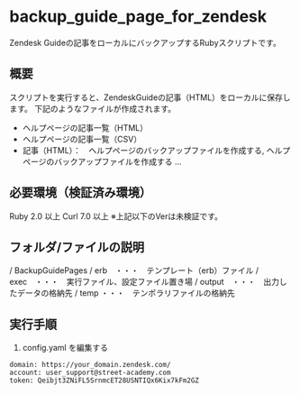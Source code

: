 # backup_guide_page_for_zendesk
Zendesk Guideの記事をローカルにバックアップするRubyスクリプトです。

## 概要
スクリプトを実行すると、ZendeskGuideの記事（HTML）をローカルに保存します。
下記のようなファイルが作成されます。

* ヘルプページの記事一覧（HTML）
* ヘルプページの記事一覧（CSV）
* 記事（HTML）：　ヘルプページのバックアップファイルを作成する, ヘルプページのバックアップファイルを作成する ...

## 必要環境（検証済み環境）
Ruby 2.0 以上
Curl 7.0 以上
※上記以下のVerは未検証です。

## フォルダ/ファイルの説明
/ BackupGuidePages
  / erb　・・・　テンプレート（erb）ファイル
  / exec　・・・　実行ファイル、設定ファイル置き場
  / output　・・・　出力したデータの格納先
  / temp  ・・・　テンポラリファイルの格納先
  
## 実行手順

1. config.yaml を編集する

```
domain: https://your_domain.zendesk.com/
account: user_support@street-academy.com
token: Qeibjt3ZNiFL5SrnmcET28USNTIQx6Kix7kFm2GZ
```

